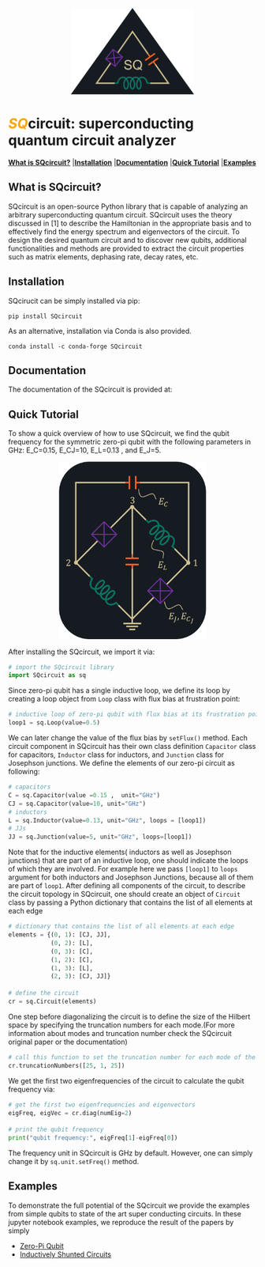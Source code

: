 <p align="center">
<img src = pics/README_logo.png width= 250px" />
</p>

# <span style="color:Orange">*SQ*</span>circuit: superconducting quantum circuit analyzer
[**What is SQcircuit?**](#What-is-SQcircuit?)
|[**Installation**](#Installation)
|[**Documentation**](#Documentation)
|[**Quick Tutorial**](#Quick-Tutorial)
|[**Examples**](#Examples)

## What is SQcircuit?

SQcircuit is an open-source Python library that is capable of analyzing an arbitrary superconducting quantum circuit.
SQcircuit uses the theory discussed in [1] to describe the Hamiltonian in the appropriate basis and to effectively find
the energy spectrum and eigenvectors of the circuit. To design the desired quantum circuit and to discover new qubits, 
additional functionalities and methods are provided to extract the circuit properties such as matrix elements, 
dephasing rate, decay rates, etc.

## Installation
SQcirucit can be simply installed via pip:
```
pip install SQcircuit
```
As an alternative, installation via Conda is also provided.
```
conda install -c conda-forge SQcircuit
```
## Documentation
The documentation of the SQcircuit is provided at:

## Quick Tutorial

To show a quick overview of how to use SQcircuit, we find the qubit frequency for the symmetric zero-pi qubit with the
following parameters in GHz: E_C=0.15, E_CJ=10, E_L=0.13 , and E_J=5.   

<p align="center">
<img src = pics/README_zeroPi.png width= "300px" />
</p>
After installing the SQcircuit, we import it via:

```python
# import the SQcircuit library
import SQcircuit as sq
```
Since zero-pi qubit has a single inductive loop, we define its loop by creating a loop object from `Loop` class with
flux bias at frustration point:

```python
# inductive loop of zero-pi qubit with flux bias at its frustration point.
loop1 = sq.Loop(value=0.5)
```
We can later change the value of the flux bias by `setFlux()` method. Each circuit component in SQcircuit has their
own class definition `Capacitor` class for capacitors, `Inductor` class for inductors, and `Junction` class for
Josephson junctions. We define the elements of our zero-pi circuit as following:
```python
# capacitors
C = sq.Capacitor(value =0.15 ,  unit="GHz")
CJ = sq.Capacitor(value=10, unit="GHz")
# inductors
L = sq.Inductor(value=0.13, unit="GHz", loops = [loop1])
# JJs
JJ = sq.Junction(value=5, unit="GHz", loops=[loop1])
```
Note that for the inductive elements( inductors as well as Josephson junctions) that are part of an 
inductive loop, one should indicate the loops of which they are involved. For example here we pass `[loop1]` to `loops`
argument for both inductors and Josephson Junctions, because all of them are part of `loop1`. After defining all
components of the circuit, to describe the circuit topology in SQcircuit, one should create an object of `Circuit`
class by passing a Python dictionary that contains the list of all elements at each edge

```python
# dictionary that contains the list of all elements at each edge
elements = {(0, 1): [CJ, JJ],
            (0, 2): [L],
            (0, 3): [C],
            (1, 2): [C],
            (1, 3): [L],
            (2, 3): [CJ, JJ]}

# define the circuit
cr = sq.Circuit(elements)
```
One step before diagonalizing the circuit is to define the size of the Hilbert space by specifying the truncation 
numbers for each mode.(For more information about modes and truncation number check the SQcircuit original paper or
the documentation)

```python
# call this function to set the truncation number for each mode of the circuit. 
cr.truncationNumbers([25, 1, 25])
```
We get the first two eigenfrequencies of the circuit to calculate the qubit frequency via:

```python
# get the first two eigenfrequencies and eigenvectors 
eigFreq, eigVec = cr.diag(numEig=2)

# print the qubit frequency
print("qubit frequency:", eigFreq[1]-eigFreq[0])
```
The frequency unit in SQcircuit is GHz by default. However, one can simply change it by `sq.unit.setFreq()` method.

## Examples

To demonstrate the full potential of the SQcircuit we provide the examples from simple qubits to state of the art 
super conducting circuits. In these jupyter notebook examples, we reproduce the result of the papers by simply

* [Zero-Pi Qubit](https://github.com/stanfordLINQS/Qcircuit/blob/main/examples/zeroPiQubit.ipynb)
* [Inductively Shunted Circuits](https://github.com/stanfordLINQS/Qcircuit/blob/main/examples/inductivelyShunted.ipynb)


